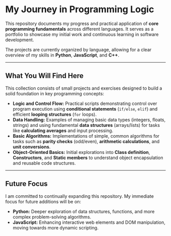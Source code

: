 # My Journey in Programming Logic

This repository documents my progress and practical application of **core programming fundamentals** across different languages. It serves as a portfolio to showcase my initial work and continuous learning in software development.

The projects are currently organized by language, allowing for a clear overview of my skills in **Python**, **JavaScript**, and **C++**.

---

## What You Will Find Here

This collection consists of small projects and exercises designed to build a solid foundation in key programming concepts:

* **Logic and Control Flow:** Practical scripts demonstrating control over program execution using **conditional statements** (`if/else`, `elif`) and efficient **looping structures** (`for` loops).
* **Data Handling:** Examples of managing basic data types (integers, floats, strings) and using fundamental **data structures** (arrays/lists) for tasks like **calculating averages** and input processing.
* **Basic Algorithms:** Implementations of simple, common algorithms for tasks such as **parity checks** (odd/even), **arithmetic calculations**, and **unit conversions**.
* **Object-Oriented Basics:** Initial explorations into **Class definition**, **Constructors**, and **Static members** to understand object encapsulation and reusable code structures.

---

## Future Focus

I am committed to continually expanding this repository. My immediate focus for future additions will be on:

* **Python:** Deeper exploration of data structures, functions, and more complex problem-solving algorithms.
* **JavaScript:** Enhancing interactive web elements and DOM manipulation, moving towards more dynamic scripting.
